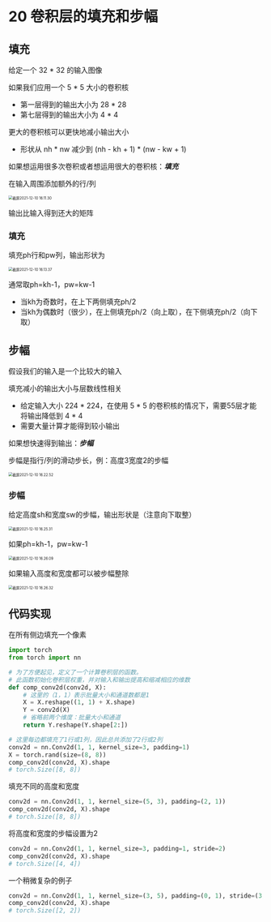 # 20 卷积层的填充和步幅

<!--填充和步幅都是卷积层的超参数-->

<!--填充在输入周围添加额外行/列，来控制输出形状减少量-->

<!--步幅是每次滑动核窗口时的行/列的步长，可以成倍地减少输出形状-->

## 填充

给定一个 32 * 32 的输入图像

如果我们应用一个 5 * 5 大小的卷积核

- 第一层得到的输出大小为 28 * 28
- 第七层得到的输出大小为 4 * 4

更大的卷积核可以更快地减小输出大小

- 形状从 nh * nw 减少到 (nh - kh + 1) * (nw - kw + 1)

如果想运用很多次卷积或者想运用很大的卷积核：***填充***

在输入周围添加额外的行/列

<img src="/Users/hanyixiao/Library/Application Support/typora-user-images/截屏2021-12-10 16.11.30.png" alt="截屏2021-12-10 16.11.30" style="zoom:50%;" />

输出比输入得到还大的矩阵

### 填充

填充ph行和pw列，输出形状为

<img src="/Users/hanyixiao/Library/Application Support/typora-user-images/截屏2021-12-10 16.13.37.png" alt="截屏2021-12-10 16.13.37" style="zoom:50%;" />

通常取ph=kh-1，pw=kw-1

- 当kh为奇数时，在上下两侧填充ph/2
- 当kh为偶数时（很少），在上侧填充ph/2（向上取），在下侧填充ph/2（向下取）

## 步幅

假设我们的输入是一个比较大的输入

填充减小的输出大小与层数线性相关

- 给定输入大小 224 * 224，在使用 5 * 5 的卷积核的情况下，需要55层才能将输出降低到 4 * 4
- 需要大量计算才能得到较小输出

如果想快速得到输出：***步幅***

步幅是指行/列的滑动步长，例：高度3宽度2的步幅

<img src="/Users/hanyixiao/Library/Application Support/typora-user-images/截屏2021-12-10 16.22.52.png" alt="截屏2021-12-10 16.22.52" style="zoom:50%;" />

### 步幅

给定高度sh和宽度sw的步幅，输出形状是（注意向下取整）

<img src="/Users/hanyixiao/Library/Application Support/typora-user-images/截屏2021-12-10 16.25.31.png" alt="截屏2021-12-10 16.25.31" style="zoom:50%;" />

如果ph=kh-1，pw=kw-1

<img src="/Users/hanyixiao/Library/Application Support/typora-user-images/截屏2021-12-10 16.26.09.png" alt="截屏2021-12-10 16.26.09" style="zoom:50%;" />

如果输入高度和宽度都可以被步幅整除

<img src="/Users/hanyixiao/Library/Application Support/typora-user-images/截屏2021-12-10 16.26.32.png" alt="截屏2021-12-10 16.26.32" style="zoom:50%;" />

## 代码实现

在所有侧边填充一个像素

```python
import torch
from torch import nn

# 为了方便起见，定义了一个计算卷积层的函数。
# 此函数初始化卷积层权重，并对输入和输出提高和缩减相应的维数
def comp_conv2d(conv2d, X):
    # 这里的（1，1）表示批量大小和通道数都是1
    X = X.reshape((1, 1) + X.shape)
    Y = conv2d(X)
    # 省略前两个维度：批量大小和通道
    return Y.reshape(Y.shape[2:])

# 这里每边都填充了1行或1列，因此总共添加了2行或2列
conv2d = nn.Conv2d(1, 1, kernel_size=3, padding=1)
X = torch.rand(size=(8, 8))
comp_conv2d(conv2d, X).shape
# torch.Size([8, 8])
```

填充不同的高度和宽度

```python
conv2d = nn.Conv2d(1, 1, kernel_size=(5, 3), padding=(2, 1))
comp_conv2d(conv2d, X).shape
# torch.Size([8, 8])
```

将高度和宽度的步幅设置为2

```python
conv2d = nn.Conv2d(1, 1, kernel_size=3, padding=1, stride=2)
comp_conv2d(conv2d, X).shape
# torch.Size([4, 4])
```

一个稍微复杂的例子

```python
conv2d = nn.Conv2d(1, 1, kernel_size=(3, 5), padding=(0, 1), stride=(3, 4))
comp_conv2d(conv2d, X).shape
# torch.Size([2, 2])
```

